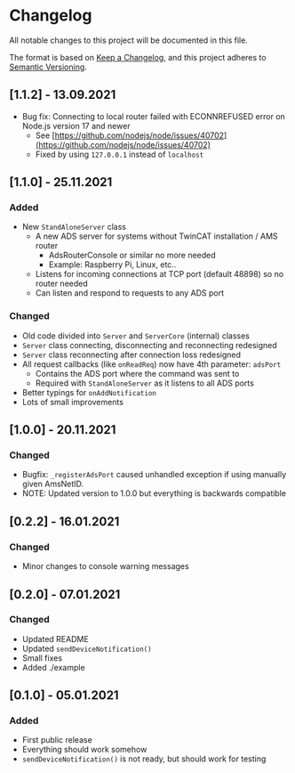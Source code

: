 # Changelog
All notable changes to this project will be documented in this file.

The format is based on [Keep a Changelog](https://keepachangelog.com/en/1.0.0/),
and this project adheres to [Semantic Versioning](https://semver.org/spec/v2.0.0.html).

## [1.1.2] - 13.09.2021
- Bug fix: Connecting to local router failed with ECONNREFUSED error on Node.js version 17 and newer
  - See [https://github.com/nodejs/node/issues/40702](https://github.com/nodejs/node/issues/40702)
  - Fixed by using `127.0.0.1` instead of `localhost`

## [1.1.0] - 25.11.2021
### Added
- New `StandAloneServer` class
  - A new ADS server for systems without TwinCAT installation / AMS router
    - AdsRouterConsole or similar no more needed
    - Example: Raspberry Pi, Linux, etc..
  - Listens for incoming connections at TCP port (default 48898) so no router needed
  - Can listen and respond to requests to any ADS port

### Changed
- Old code divided into `Server` and `ServerCore` (internal) classes
- `Server` class connecting, disconnecting and reconnecting redesigned
- `Server` class reconnecting after connection loss redesigned
- All request callbacks (like `onReadReq`) now have 4th parameter: `adsPort`
  - Contains the ADS port where the command was sent to
  - Required with `StandAloneServer` as it listens to all ADS ports
- Better typings for `onAddNotification`
- Lots of small improvements

## [1.0.0] - 20.11.2021
### Changed
- Bugfix: `_registerAdsPort` caused unhandled exception if using manually given AmsNetID.
- NOTE: Updated version to 1.0.0 but everything is backwards compatible

## [0.2.2] - 16.01.2021
### Changed
- Minor changes to console warning messages

## [0.2.0] - 07.01.2021
### Changed
- Updated README
- Updated `sendDeviceNotification()`
- Small fixes
- Added ./example

## [0.1.0] - 05.01.2021
### Added
- First public release
- Everything should work somehow
- `sendDeviceNotification()` is not ready, but should work for testing